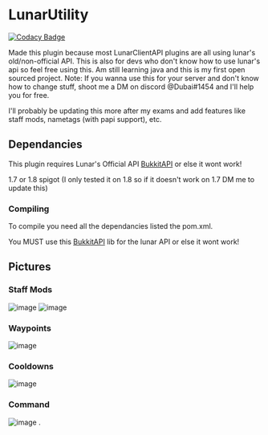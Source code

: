 # LunarUtility

[![Codacy Badge](https://api.codacy.com/project/badge/Grade/9194a83417de4c939f617d3f4d47b56f)](https://app.codacy.com/gh/GamerRealm/LunarUtility?utm_source=github.com&utm_medium=referral&utm_content=GamerRealm/LunarUtility&utm_campaign=Badge_Grade_Settings)

Made this plugin because most LunarClientAPI plugins are all using lunar's old/non-official API.
This is also for devs who don't know how to use lunar's api so feel free using this.
Am still learning java and this is my first open sourced project.
Note: If you wanna use this for your server and don't know how to change stuff, shoot me a DM on discord @Dubai#1454 and I'll help you for free.

I'll probably be updating this more after my exams and add features like staff mods, nametags (with papi support), etc.

## Dependancies
This plugin requires Lunar's Official API [BukkitAPI](https://github.com/LunarClient/BukkitAPI/releases/tag/v1.0.1) or else it wont work!

1.7 or 1.8 spigot (I only tested it on 1.8 so if it doesn't work on 1.7 DM me to update this)

### Compiling
To compile you need all the dependancies listed the pom.xml.

You MUST use this [BukkitAPI](https://github.com/LunarClient/BukkitAPI/releases/tag/v1.0.1) lib for the lunar API or else it wont work!

## Pictures

### Staff Mods
![image](https://user-images.githubusercontent.com/42650369/124383829-92952e00-dcdf-11eb-900b-937be1f4fba4.png)
![image](https://user-images.githubusercontent.com/42650369/124383843-a04ab380-dcdf-11eb-93a0-635c814f8635.png)

### Waypoints
![image](https://user-images.githubusercontent.com/42650369/122611509-7e6ff080-d092-11eb-968c-3b1e6f2d3f03.png)

### Cooldowns
![image](https://user-images.githubusercontent.com/42650369/122611822-0c4bdb80-d093-11eb-8887-81d2f3fe510b.png)

### Command
![image](https://user-images.githubusercontent.com/42650369/122611909-3a312000-d093-11eb-947e-0f81f10d6b7b.png)
.
